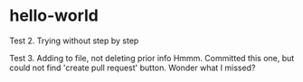 # hello-world

Test 2. Trying without step by step

Test 3. Adding to file, not deleting prior info
        Hmmm.  Committed this one, but could not find 'create pull request' button.
        Wonder what I missed?
